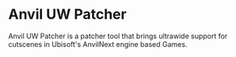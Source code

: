 # Anvil UW Patcher
Anvil UW Patcher is a patcher tool that brings ultrawide support for cutscenes in Ubisoft's AnvilNext engine based Games.

